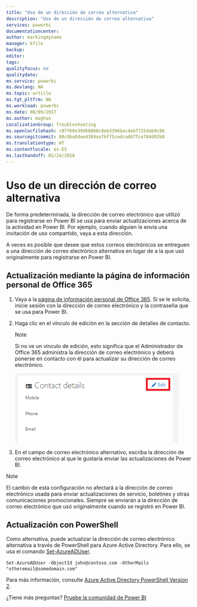 ```yaml
---
title: "Uso de un dirección de correo alternativa"
description: "Uso de un dirección de correo alternativa"
services: powerbi
documentationcenter: 
author: markingmyname
manager: kfile
backup: 
editor: 
tags: 
qualityfocus: no
qualitydate: 
ms.service: powerbi
ms.devlang: NA
ms.topic: article
ms.tgt_pltfrm: NA
ms.workload: powerbi
ms.date: 08/09/2017
ms.author: maghan
LocalizationGroup: Troubleshooting
ms.openlocfilehash: c97f60e39d68060c8eb3396bac4eb7725dab9c86
ms.sourcegitcommit: 88c8ba8dee4384ea7bff5cedcad67fce784d92b0
ms.translationtype: HT
ms.contentlocale: es-ES
ms.lasthandoff: 02/24/2018
---
```

# <a name="using-an-alternate-email-address"></a>Uso de un dirección de correo alternativa
De forma predeterminada, la dirección de correo electrónico que utilizó para registrarse en Power BI se usa para enviar actualizaciones acerca de la actividad en Power BI.  Por ejemplo, cuando alguien le envía una invitación de uso compartido, vaya a esta dirección.

A veces es posible que desee que estos correos electrónicos se entreguen a una dirección de correo electrónico alternativa en lugar de a la que usó originalmente para registrarse en Power BI.

## <a name="updating-through-office-365-personal-info-page"></a>Actualización mediante la página de información personal de Office 365
1. Vaya a la [página de información personal de Office 365](https://portal.office.com/account/#personalinfo).  Si se le solicita, inicie sesión con la dirección de correo electrónico y la contraseña que se usa para Power BI.
2. Haga clic en el vínculo de edición en la sección de detalles de contacto.  
   
   > [!NOTE]
   > Si no ve un vínculo de edición, esto significa que el Administrador de Office 365 administra la dirección de correo electrónico y deberá ponerse en contacto con él para actualizar su dirección de correo electrónico.
   > 
   > 
   
   ![](media/service-admin-alternate-email-address-for-power-bi/contact-details.png)
3. En el campo de correo electrónico alternativo, escriba la dirección de correo electrónico al que le gustaría enviar las actualizaciones de Power BI.

> [!NOTE]
> El cambio de esta configuración no afectará a la dirección de correo electrónico usada para enviar actualizaciones de servicio, boletines y otras comunicaciones promocionales.  Siempre se enviarán a la dirección de correo electrónico que usó originalmente cuando se registró en Power BI.
> 
> 

## <a name="updating-with-powershell"></a>Actualización con PowerShell
Como alternativa, puede actualizar la dirección de correo electrónico alternativa a través de PowerShell para Azure Active Directory. Para ello, se usa el comando [Set-AzureADUser](https://docs.microsoft.com/powershell/module/azuread/set-azureaduser).

```
Set-AzureADUser -ObjectId john@contoso.com -OtherMails "otheremail@somedomain.com"
```

Para más información, consulte [Azure Active Directory PowerShell Version 2](https://docs.microsoft.com/powershell/azure/active-directory/install-adv2).

¿Tiene más preguntas? [Pruebe la comunidad de Power BI](http://community.powerbi.com/)

